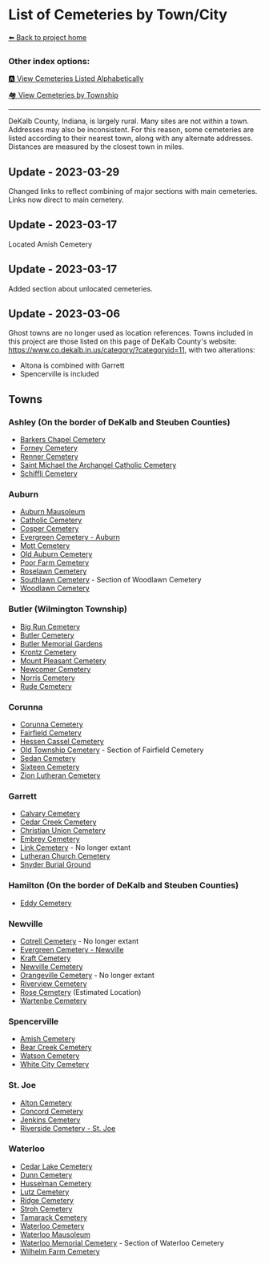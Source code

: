 # List of Cemeteries by Town/City


[:arrow_left: Back to project home](https://github.com/FyoAtEPL/DeKalbCemeteries "Back to project home")

### Other index options:
[:a: View Cemeteries Listed Alphabetically](https://github.com/FyoAtEPL/DeKalbCemeteries/blob/main/cemeteriesAlphabetical.md "View Cemeteries Listed Alphabetcially")

[:houses: View Cemeteries by Township](https://github.com/FyoAtEPL/DeKalbCemeteries/blob/main/cemeteriesTownship.md "View Cemeteries by Township")

---

DeKalb County, Indiana, is largely rural. Many sites are not within a town. Addresses may also be inconsistent. For this reason, some cemeteries are listed according to their nearest town, along with any alternate addresses. Distances are measured by the closest town in miles. 

## Update - 2023-03-29
Changed links to reflect combining of major sections with main cemeteries. Links now direct to main cemetery.

## Update - 2023-03-17
Located Amish Cemetery

## Update - 2023-03-17
Added section about unlocated cemeteries.

## Update - 2023-03-06
Ghost towns are no longer used as location references. Towns included in this project are those listed on this page of DeKalb County's website: https://www.co.dekalb.in.us/category/?categoryid=11, with two alterations:
  - Altona is combined with Garrett
  - Spencerville is included

## Towns

### Ashley (On the border of DeKalb and Steuben Counties)
- [Barkers Chapel Cemetery](https://github.com/FyoAtEPL/DeKalbCemeteries/blob/main/cemeteryFiles/BarkersChapel.md "Barkers Chapel Cemetery")
- [Forney Cemetery](https://github.com/FyoAtEPL/DeKalbCemeteries/blob/main/cemeteryFiles/Forney.md "Forney Cemetery")
- [Renner Cemetery](https://github.com/FyoAtEPL/DeKalbCemeteries/blob/main/cemeteryFiles/Renner.md "Renner Cemetery")
- [Saint Michael the Archangel Catholic Cemetery](https://github.com/FyoAtEPL/DeKalbCemeteries/blob/main/cemeteryFiles/SaintMichael.md "Saint Michael the Archangel Catholic Cemetery")
- [Schiffli Cemetery](https://github.com/FyoAtEPL/DeKalbCemeteries/blob/main/cemeteryFiles/Schiffli.md "Schiffli Cemetery")

### Auburn
- [Auburn Mausoleum](https://github.com/FyoAtEPL/DeKalbCemeteries/blob/main/cemeteryFiles/AuburnMausoleum.md "Auburn Mausoleum")
- [Catholic Cemetery](https://github.com/FyoAtEPL/DeKalbCemeteries/blob/main/cemeteryFiles/CatholicCemetery.md "Catholic Cemetery")
- [Cosper Cemetery](https://github.com/FyoAtEPL/DeKalbCemeteries/blob/main/cemeteryFiles/CosperCemetery.md "Cosper Cemetery")
- [Evergreen Cemetery - Auburn](https://github.com/FyoAtEPL/DeKalbCemeteries/blob/main/cemeteryFiles/EvergreenAuburn.md "Evergreen Cemetery - Auburn")
- [Mott Cemetery](https://github.com/FyoAtEPL/DeKalbCemeteries/blob/main/cemeteryFiles/Mott.md "Mott Cemetery")
- [Old Auburn Cemetery](https://github.com/FyoAtEPL/DeKalbCemeteries/blob/main/cemeteryFiles/OldAuburn.md "Old Auburn Cemetery")
- [Poor Farm Cemetery](https://github.com/FyoAtEPL/DeKalbCemeteries/blob/main/cemeteryFiles/PoorFarmCemetery.md "Poor Farm Cemetery")
- [Roselawn Cemetery](https://github.com/FyoAtEPL/DeKalbCemeteries/blob/main/cemeteryFiles/Roselawn.md "Roselawn Cemetery")
- [Southlawn Cemetery](https://github.com/FyoAtEPL/DeKalbCemeteries/blob/main/cemeteryFiles/Woodlawn.md "Southlawn Cemetery") - Section of Woodlawn Cemetery
- [Woodlawn Cemetery](https://github.com/FyoAtEPL/DeKalbCemeteries/blob/main/cemeteryFiles/Woodlawn.md "Woodlawn Cemetery")

### Butler (Wilmington Township)
- [Big Run Cemetery](https://github.com/FyoAtEPL/DeKalbCemeteries/blob/main/cemeteryFiles/BigRun.md "Big Run Cemetery")
- [Butler Cemetery](https://github.com/FyoAtEPL/DeKalbCemeteries/blob/main/cemeteryFiles/Butler.md "Butler Cemetery")
- [Butler Memorial Gardens](https://github.com/FyoAtEPL/DeKalbCemeteries/blob/main/cemeteryFiles/ButlerMemorialGardens.md "Butler Memorial Gardens")
- [Krontz Cemetery](https://github.com/FyoAtEPL/DeKalbCemeteries/blob/main/cemeteryFiles/Krontz.md "Krontz Cemetery")
- [Mount Pleasant Cemetery](https://github.com/FyoAtEPL/DeKalbCemeteries/blob/main/cemeteryFiles/MountPleasant.md "Mount Pleasant Cemetery")
- [Newcomer Cemetery](https://github.com/FyoAtEPL/DeKalbCemeteries/blob/main/cemeteryFiles/Newcomer.md "Newcomer Cemetery")
- [Norris Cemetery](https://github.com/FyoAtEPL/DeKalbCemeteries/blob/main/cemeteryFiles/Norris.md "Norris Cemetery")
- [Rude Cemetery](https://github.com/FyoAtEPL/DeKalbCemeteries/blob/main/cemeteryFiles/Rude.md "Rude Cemetery")

### Corunna
- [Corunna Cemetery](https://github.com/FyoAtEPL/DeKalbCemeteries/blob/main/cemeteryFiles/CorunnaCemetery.md "Corunna Cemetery")
- [Fairfield Cemetery](https://github.com/FyoAtEPL/DeKalbCemeteries/blob/main/cemeteryFiles/Fairfield.md "Fairfield Cemetery")
- [Hessen Cassel Cemetery](https://github.com/FyoAtEPL/DeKalbCemeteries/blob/main/cemeteryFiles/HessenCassel.md "Hessen Cassel Cemetery")
- [Old Township Cemetery](https://github.com/FyoAtEPL/DeKalbCemeteries/blob/main/cemeteryFiles/Fairfield.md "Old Township Cemetery") - Section of Fairfield Cemetery
- [Sedan Cemetery](https://github.com/FyoAtEPL/DeKalbCemeteries/blob/main/cemeteryFiles/Sedan.md "Sedan Cemetery")
- [Sixteen Cemetery](https://github.com/FyoAtEPL/DeKalbCemeteries/blob/main/cemeteryFiles/Sixteen.md "Sixteen Cemetery")
- [Zion Lutheran Cemetery](https://github.com/FyoAtEPL/DeKalbCemeteries/blob/main/cemeteryFiles/ZionLutheran.md "Zion Lutheran Cemetery")

### Garrett
- [Calvary Cemetery](https://github.com/FyoAtEPL/DeKalbCemeteries/blob/main/cemeteryFiles/CalvaryCemetery.md "Calvary Cemetery")
- [Cedar Creek Cemetery](https://github.com/FyoAtEPL/DeKalbCemeteries/blob/main/cemeteryFiles/CedarCreekCemetery.md "Cedar Creek Cemetery")
- [Christian Union Cemetery](https://github.com/FyoAtEPL/DeKalbCemeteries/blob/main/cemeteryFiles/ChristianUnionCemetery.md "Christian Union Cemetery")
- [Embrey Cemetery](https://github.com/FyoAtEPL/DeKalbCemeteries/blob/main/cemeteryFiles/EmbreyCemetery.md "Embrey Cemetery")
- [Link Cemetery](https://github.com/FyoAtEPL/DeKalbCemeteries/blob/main/cemeteryFiles/Link.md "Link Cemetery") - No longer extant
- [Lutheran Church Cemetery](https://github.com/FyoAtEPL/DeKalbCemeteries/blob/main/cemeteryFiles/LutheranChurchCemetery.md "Lutheran Church Cemetery")
- [Snyder Burial Ground](https://github.com/FyoAtEPL/DeKalbCemeteries/blob/main/cemeteryFiles/Snyder.md "Snyder Burial Ground")

### Hamilton (On the border of DeKalb and Steuben Counties)
- [Eddy Cemetery](https://github.com/FyoAtEPL/DeKalbCemeteries/blob/main/cemeteryFiles/EddyCemetery.md "Eddy Cemetery")

### Newville
- [Cotrell Cemetery](https://github.com/FyoAtEPL/DeKalbCemeteries/blob/main/cemeteryFiles/CotrellCemetery.md "Cotrell Cemetery") - No longer extant
- [Evergreen Cemetery - Newville](https://github.com/FyoAtEPL/DeKalbCemeteries/blob/main/cemeteryFiles/EvergreenNewville.md "Evergreen Cemetery - Newville")
- [Kraft Cemetery](https://github.com/FyoAtEPL/DeKalbCemeteries/blob/main/cemeteryFiles/Kraft.md "Kraft Cemetery")
- [Newville Cemetery](https://github.com/FyoAtEPL/DeKalbCemeteries/blob/main/cemeteryFiles/NewvilleBuryingGrounds.md "Newville Cemetery")
- [Orangeville Cemetery](https://github.com/FyoAtEPL/DeKalbCemeteries/blob/main/cemeteryFiles/Orangeville.md "Orangeville Cemetery") - No longer extant
- [Riverview Cemetery](https://github.com/FyoAtEPL/DeKalbCemeteries/blob/main/cemeteryFiles/Riverview.md "Riverview Cemetery")
- [Rose Cemetery](https://github.com/FyoAtEPL/DeKalbCemeteries/blob/main/cemeteryFiles/Rose.md "Rose Cemetery") (Estimated Location)
- [Wartenbe Cemetery](https://github.com/FyoAtEPL/DeKalbCemeteries/blob/main/cemeteryFiles/Wartenbe.md "Wartenbe Cemetery")

### Spencerville
- [Amish Cemetery](https://github.com/FyoAtEPL/DeKalbCemeteries/blob/main/cemeteryFiles/AmishCemetery.md "Amish Cemetery")
- [Bear Creek Cemetery](https://github.com/FyoAtEPL/DeKalbCemeteries/blob/main/cemeteryFiles/BearCreek.md "Bear Creek Cemetery")
- [Watson Cemetery](https://github.com/FyoAtEPL/DeKalbCemeteries/blob/main/cemeteryFiles/Watson.md "Watson Cemetery")
- [White City Cemetery](https://github.com/FyoAtEPL/DeKalbCemeteries/blob/main/cemeteryFiles/WhiteCity.md "White City Cemetery")

### St. Joe
- [Alton Cemetery](https://github.com/FyoAtEPL/DeKalbCemeteries/blob/main/cemeteryFiles/Alton.md "Alton Cemetery")
- [Concord Cemetery](https://github.com/FyoAtEPL/DeKalbCemeteries/blob/main/cemeteryFiles/ConcordCemetery.md "Concord Cemetery")
- [Jenkins Cemetery](https://github.com/FyoAtEPL/DeKalbCemeteries/blob/main/cemeteryFiles/Jenkins.md "Jenkins Cemetery")
- [Riverside Cemetery - St. Joe](https://github.com/FyoAtEPL/DeKalbCemeteries/blob/main/cemeteryFiles/RiversideStJoe.md "Riverside Cemetery - St. Joe")


### Waterloo
- [Cedar Lake Cemetery](https://github.com/FyoAtEPL/DeKalbCemeteries/blob/main/cemeteryFiles/CedarLakeCemetery.md "Cedar Lake Cemetery")
- [Dunn Cemetery](https://github.com/FyoAtEPL/DeKalbCemeteries/blob/main/cemeteryFiles/DunnCemetery.md "Dunn Cemetery")
- [Husselman Cemetery](https://github.com/FyoAtEPL/DeKalbCemeteries/blob/main/cemeteryFiles/Husselman.md "Husselman Cemetery")
- [Lutz Cemetery](https://github.com/FyoAtEPL/DeKalbCemeteries/blob/main/cemeteryFiles/Lutz.md "Lutz Cemetery")
- [Ridge Cemetery](https://github.com/FyoAtEPL/DeKalbCemeteries/blob/main/cemeteryFiles/Ridge.md "Ridge Cemetery")
- [Stroh Cemetery](https://github.com/FyoAtEPL/DeKalbCemeteries/blob/main/cemeteryFiles/Stroh.md "Stroh Cemetery")
- [Tamarack Cemetery](https://github.com/FyoAtEPL/DeKalbCemeteries/blob/main/cemeteryFiles/Tamarack.md "Tamarack Cemetery")
- [Waterloo Cemetery](https://github.com/FyoAtEPL/DeKalbCemeteries/blob/main/cemeteryFiles/WaterlooCemetery.md "Waterloo Cemetery")
- [Waterloo Mausoleum](https://github.com/FyoAtEPL/DeKalbCemeteries/blob/main/cemeteryFiles/WaterlooMausoleum.md "Waterloo Mausoleum")
- [Waterloo Memorial Cemetery](https://github.com/FyoAtEPL/DeKalbCemeteries/blob/main/cemeteryFiles/WaterlooCemetery.md "Waterloo Memorial Cemetery") - Section of Waterloo Cemetery
- [Wilhelm Farm Cemetery](https://github.com/FyoAtEPL/DeKalbCemeteries/blob/main/cemeteryFiles/WilhelmFarm.md "Wilhelm Farm Cemetery")


